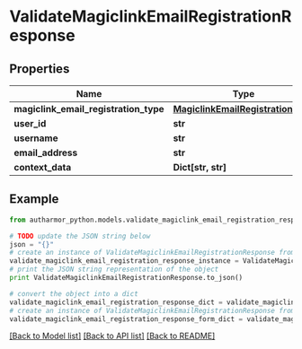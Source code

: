 # ValidateMagiclinkEmailRegistrationResponse


## Properties
Name | Type | Description | Notes
------------ | ------------- | ------------- | -------------
**magiclink_email_registration_type** | [**MagiclinkEmailRegistrationType**](MagiclinkEmailRegistrationType.md) |  | [optional] 
**user_id** | **str** |  | [optional] 
**username** | **str** |  | [optional] 
**email_address** | **str** |  | [optional] 
**context_data** | **Dict[str, str]** |  | [optional] 

## Example

```python
from autharmor_python.models.validate_magiclink_email_registration_response import ValidateMagiclinkEmailRegistrationResponse

# TODO update the JSON string below
json = "{}"
# create an instance of ValidateMagiclinkEmailRegistrationResponse from a JSON string
validate_magiclink_email_registration_response_instance = ValidateMagiclinkEmailRegistrationResponse.from_json(json)
# print the JSON string representation of the object
print ValidateMagiclinkEmailRegistrationResponse.to_json()

# convert the object into a dict
validate_magiclink_email_registration_response_dict = validate_magiclink_email_registration_response_instance.to_dict()
# create an instance of ValidateMagiclinkEmailRegistrationResponse from a dict
validate_magiclink_email_registration_response_form_dict = validate_magiclink_email_registration_response.from_dict(validate_magiclink_email_registration_response_dict)
```
[[Back to Model list]](../README.md#documentation-for-models) [[Back to API list]](../README.md#documentation-for-api-endpoints) [[Back to README]](../README.md)


